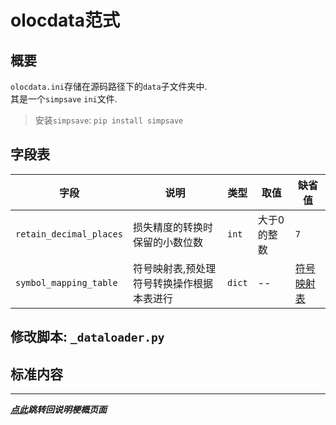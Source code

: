 # olocdata范式  

## 概要  

`olocdata.ini`存储在源码路径下的`data`子文件夹中.  
其是一个`simpsave` `ini`文件.  
> 安装`simpsave`: `pip install simpsave`  

## 字段表  

|字段| 说明              |类型| 取值     |缺省值|  
|---|-----------------|---|--------|---|  
|`retain_decimal_places`| 损失精度的转换时保留的小数位数 |`int`| 大于0的整数 |`7`| 
|`symbol_mapping_table`| 符号映射表,预处理符号转换操作根据本表进行 | `dict` | --     | [符号映射表](符号映射表.md) |

## 修改脚本: `_dataloader.py`  

## 标准内容  

---

***[点此](../项目说明梗概.md)跳转回说明梗概页面***

